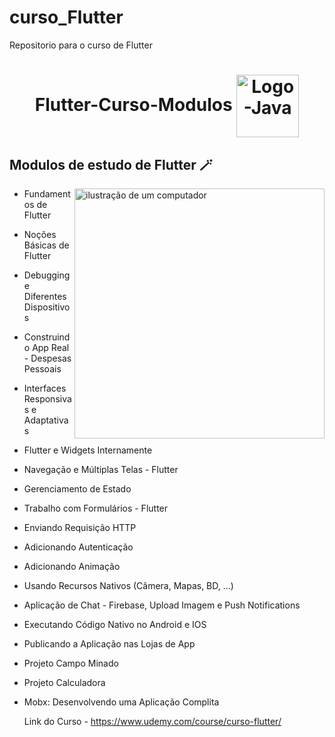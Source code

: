 # curso_Flutter
 Repositorio para o curso de Flutter
 <h1  align="center">
  Flutter-Curso-Modulos 
  <img align="center" alt="Logo-Java" height="100" width="100"  src="https://cdn.jsdelivr.net/gh/devicons/devicon@latest/icons/flutter/flutter-original.svg"/> 
</h1>  


<h2 align="left">Modulos de estudo de Flutter 🪄</h2>  

<p>
 

           
 <img src="https://encurtador.com.br/kpzVY" alt="ilustração de um computador" min-width="400px" max-width="400px" width="400px" align="right">
 
  - Fundamentos de Flutter

  - Noções Básicas de Flutter

  - Debugging e Diferentes Dispositivos

  - Construindo App Real - Despesas Pessoais

  - Interfaces Responsivas e Adaptativas

  - Flutter e Widgets Internamente

  - Navegação e Múltiplas Telas - Flutter

  - Gerenciamento de Estado

  - Trabalho com Formulários - Flutter

  - Enviando Requisição HTTP

  - Adicionando Autenticação

  - Adicionando Animação

  - Usando Recursos Nativos (Câmera, Mapas, BD, ...)

  - Aplicação de Chat - Firebase, Upload Imagem e Push Notifications
    
  - Executando Código Nativo no Android e IOS
  
  - Publicando a Aplicação nas Lojas de App
  
  - Projeto Campo Minado
  
  - Projeto Calculadora
  
  - Mobx: Desenvolvendo uma Aplicação Complita

    Link do Curso - https://www.udemy.com/course/curso-flutter/
      
</p>

